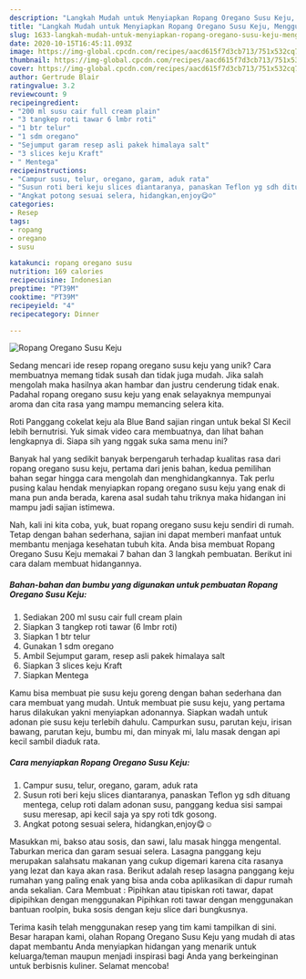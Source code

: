 ```yaml
---
description: "Langkah Mudah untuk Menyiapkan Ropang Oregano Susu Keju, Menggugah Selera"
title: "Langkah Mudah untuk Menyiapkan Ropang Oregano Susu Keju, Menggugah Selera"
slug: 1633-langkah-mudah-untuk-menyiapkan-ropang-oregano-susu-keju-menggugah-selera
date: 2020-10-15T16:45:11.093Z
image: https://img-global.cpcdn.com/recipes/aacd615f7d3cb713/751x532cq70/ropang-oregano-susu-keju-foto-resep-utama.jpg
thumbnail: https://img-global.cpcdn.com/recipes/aacd615f7d3cb713/751x532cq70/ropang-oregano-susu-keju-foto-resep-utama.jpg
cover: https://img-global.cpcdn.com/recipes/aacd615f7d3cb713/751x532cq70/ropang-oregano-susu-keju-foto-resep-utama.jpg
author: Gertrude Blair
ratingvalue: 3.2
reviewcount: 9
recipeingredient:
- "200 ml susu cair full cream plain"
- "3 tangkep roti tawar 6 lmbr roti"
- "1 btr telur"
- "1 sdm oregano"
- "Sejumput garam resep asli pakek himalaya salt"
- "3 slices keju Kraft"
- " Mentega"
recipeinstructions:
- "Campur susu, telur, oregano, garam, aduk rata"
- "Susun roti beri keju slices diantaranya, panaskan Teflon yg sdh dituang mentega, celup roti dalam adonan susu, panggang kedua sisi sampai susu meresap, api kecil saja ya spy roti tdk gosong."
- "Angkat potong sesuai selera, hidangkan,enjoy😋☺"
categories:
- Resep
tags:
- ropang
- oregano
- susu

katakunci: ropang oregano susu 
nutrition: 169 calories
recipecuisine: Indonesian
preptime: "PT39M"
cooktime: "PT39M"
recipeyield: "4"
recipecategory: Dinner

---
```



![Ropang Oregano Susu Keju](https://img-global.cpcdn.com/recipes/aacd615f7d3cb713/751x532cq70/ropang-oregano-susu-keju-foto-resep-utama.jpg)

Sedang mencari ide resep ropang oregano susu keju yang unik? Cara membuatnya memang tidak susah dan tidak juga mudah. Jika salah mengolah maka hasilnya akan hambar dan justru cenderung tidak enak. Padahal ropang oregano susu keju yang enak selayaknya mempunyai aroma dan cita rasa yang mampu memancing selera kita.

Roti Panggang cokelat keju ala Blue Band sajian ringan untuk bekal SI Kecil lebih bernutrisi. Yuk simak video cara membuatnya, dan lihat bahan lengkapnya di. Siapa sih yang nggak suka sama menu ini?

Banyak hal yang sedikit banyak berpengaruh terhadap kualitas rasa dari ropang oregano susu keju, pertama dari jenis bahan, kedua pemilihan bahan segar hingga cara mengolah dan menghidangkannya. Tak perlu pusing kalau hendak menyiapkan ropang oregano susu keju yang enak di mana pun anda berada, karena asal sudah tahu triknya maka hidangan ini mampu jadi sajian istimewa.


Nah, kali ini kita coba, yuk, buat ropang oregano susu keju sendiri di rumah. Tetap dengan bahan sederhana, sajian ini dapat memberi manfaat untuk membantu menjaga kesehatan tubuh kita. Anda bisa membuat Ropang Oregano Susu Keju memakai 7 bahan dan 3 langkah pembuatan. Berikut ini cara dalam membuat hidangannya.

<!--inarticleads1-->

##### Bahan-bahan dan bumbu yang digunakan untuk pembuatan Ropang Oregano Susu Keju:

1. Sediakan 200 ml susu cair full cream plain
1. Siapkan 3 tangkep roti tawar (6 lmbr roti)
1. Siapkan 1 btr telur
1. Gunakan 1 sdm oregano
1. Ambil Sejumput garam, resep asli pakek himalaya salt
1. Siapkan 3 slices keju Kraft
1. Siapkan  Mentega


Kamu bisa membuat pie susu keju goreng dengan bahan sederhana dan cara membuat yang mudah. Untuk membuat pie susu keju, yang pertama harus dilakukan yakni menyiapkan adonannya. Siapkan wadah untuk adonan pie susu keju terlebih dahulu. Campurkan susu, parutan keju, irisan bawang, parutan keju, bumbu mi, dan minyak mi, lalu masak dengan api kecil sambil diaduk rata. 

<!--inarticleads2-->

##### Cara menyiapkan Ropang Oregano Susu Keju:

1. Campur susu, telur, oregano, garam, aduk rata
1. Susun roti beri keju slices diantaranya, panaskan Teflon yg sdh dituang mentega, celup roti dalam adonan susu, panggang kedua sisi sampai susu meresap, api kecil saja ya spy roti tdk gosong.
1. Angkat potong sesuai selera, hidangkan,enjoy😋☺


Masukkan mi, bakso atau sosis, dan sawi, lalu masak hingga mengental. Taburkan merica dan garam sesuai selera. Lasagna panggang keju merupakan salahsatu makanan yang cukup digemari karena cita rasanya yang lezat dan kaya akan rasa. Berikut adalah resep lasagna panggang keju rumahan yang paling enak yang bisa anda coba aplikasikan di dapur rumah anda sekalian. Cara Membuat : Pipihkan atau tipiskan roti tawar, dapat dipipihkan dengan menggunakan Pipihkan roti tawar dengan menggunakan bantuan roolpin, buka sosis dengan keju slice dari bungkusnya. 

Terima kasih telah menggunakan resep yang tim kami tampilkan di sini. Besar harapan kami, olahan Ropang Oregano Susu Keju yang mudah di atas dapat membantu Anda menyiapkan hidangan yang menarik untuk keluarga/teman maupun menjadi inspirasi bagi Anda yang berkeinginan untuk berbisnis kuliner. Selamat mencoba!
